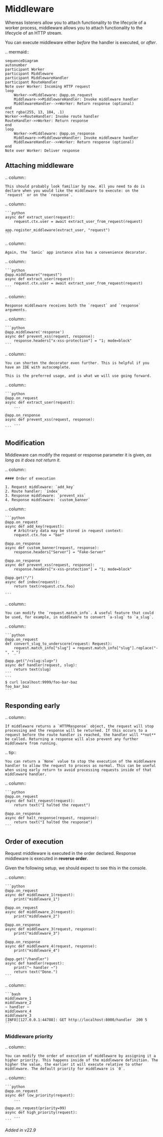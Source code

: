 # Middleware

Whereas listeners allow you to attach functionality to the lifecycle of a worker process, middleware allows you to attach functionality to the lifecycle of an HTTP stream.

You can execute middleware either _before_ the handler is executed, or _after_.

.. mermaid::

    sequenceDiagram
    autonumber
    participant Worker
    participant Middleware
    participant MiddlewareHandler
    participant RouteHandler
    Note over Worker: Incoming HTTP request
    loop
        Worker->>Middleware: @app.on_request
        Middleware->>MiddlewareHandler: Invoke middleware handler
        MiddlewareHandler-->>Worker: Return response (optional)
    end
    rect rgba(255, 13, 104, .1)
    Worker->>RouteHandler: Invoke route handler
    RouteHandler->>Worker: Return response
    end
    loop
        Worker->>Middleware: @app.on_response
        Middleware->>MiddlewareHandler: Invoke middleware handler
        MiddlewareHandler-->>Worker: Return response (optional)
    end
    Note over Worker: Deliver response

## Attaching middleware

.. column::

    This should probably look familiar by now. All you need to do is declare when you would like the middleware to execute: on the `request` or on the `response`.

.. column::

    ```python
    async def extract_user(request):
        request.ctx.user = await extract_user_from_request(request)

    app.register_middleware(extract_user, "request")
    ```

.. column::

    Again, the `Sanic` app instance also has a convenience decorator.

.. column::

    ```python
    @app.middleware("request")
    async def extract_user(request):
        request.ctx.user = await extract_user_from_request(request)
    ```

.. column::

    Response middleware receives both the `request` and `response` arguments.

.. column::

    ```python
    @app.middleware('response')
    async def prevent_xss(request, response):
        response.headers["x-xss-protection"] = "1; mode=block"
    ```

.. column::

    You can shorten the decorator even further. This is helpful if you have an IDE with autocomplete.

    This is the preferred usage, and is what we will use going forward.

.. column::

    ```python
    @app.on_request
    async def extract_user(request):
        ...

    @app.on_response
    async def prevent_xss(request, response):
        ...
    ```

## Modification

Middleware can modify the request or response parameter it is given, _as long as it does not return it_.


.. column::

    #### Order of execution

    1. Request middleware: `add_key`
    2. Route handler: `index`
    3. Response middleware: `prevent_xss`
    4. Response middleware: `custom_banner`

.. column::

    ```python
    @app.on_request
    async def add_key(request):
        # Arbitrary data may be stored in request context:
        request.ctx.foo = "bar"

    @app.on_response
    async def custom_banner(request, response):
        response.headers["Server"] = "Fake-Server"

    @app.on_response
    async def prevent_xss(request, response):
        response.headers["x-xss-protection"] = "1; mode=block"

    @app.get("/")
    async def index(request):
        return text(request.ctx.foo)

    ```

.. column::

    You can modify the `request.match_info`. A useful feature that could be used, for example, in middleware to convert `a-slug` to `a_slug`.

.. column::

    ```python
    @app.on_request
    def convert_slug_to_underscore(request: Request):
        request.match_info["slug"] = request.match_info["slug"].replace("-", "_")

    @app.get("/<slug:slug>")
    async def handler(request, slug):
        return text(slug)
    ```
    ```
    $ curl localhost:9999/foo-bar-baz
    foo_bar_baz
    ```

## Responding early

.. column::

    If middleware returns a `HTTPResponse` object, the request will stop processing and the response will be returned. If this occurs to a request before the route handler is reached, the handler will **not** be called. Returning a response will also prevent any further middleware from running.

    

.. tip:: 

    You can return a `None` value to stop the execution of the middleware handler to allow the request to process as normal. This can be useful when using early return to avoid processing requests inside of that middleware handler.

.. column::

    ```python
    @app.on_request
    async def halt_request(request):
        return text("I halted the request")

    @app.on_response
    async def halt_response(request, response):
        return text("I halted the response")
    ```

## Order of execution

Request middleware is executed in the order declared. Response middleware is executed in **reverse order**.

Given the following setup, we should expect to see this in the console.

.. column::

    ```python
    @app.on_request
    async def middleware_1(request):
        print("middleware_1")

    @app.on_request
    async def middleware_2(request):
        print("middleware_2")

    @app.on_response
    async def middleware_3(request, response):
        print("middleware_3")

    @app.on_response
    async def middleware_4(request, response):
        print("middleware_4")
    
    @app.get("/handler")
    async def handler(request):
        print("~ handler ~")
        return text("Done.")
    ```

.. column::

    ```bash
    middleware_1
    middleware_2
    ~ handler ~
    middleware_4
    middleware_3
    [INFO][127.0.0.1:44788]: GET http://localhost:8000/handler  200 5
    ```

### Middleware priority

.. column::

    You can modify the order of execution of middleware by assigning it a higher priority. This happens inside of the middleware definition. The higher the value, the earlier it will execute relative to other middleware. The default priority for middleware is `0`.

.. column::

    ```python
    @app.on_request
    async def low_priority(request):
        ...

    @app.on_request(priority=99)
    async def high_priority(request):
        ...
    ```

*Added in v22.9*
